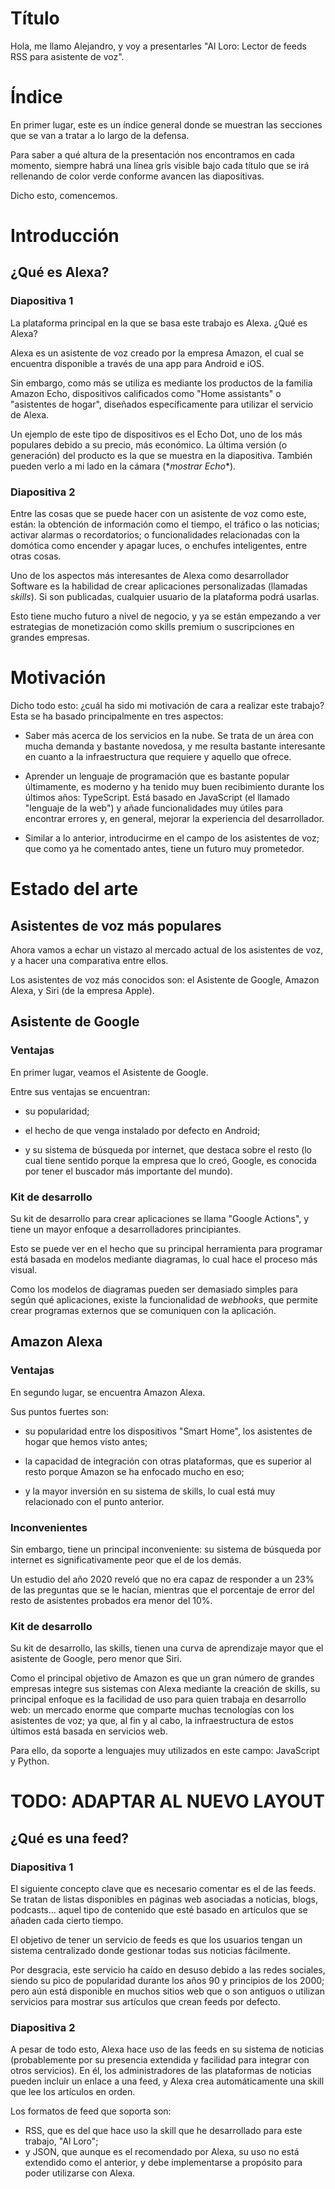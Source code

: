 # Título

Hola, me llamo Alejandro, y voy a presentarles "Al Loro: Lector de feeds RSS para asistente de voz".

# Índice

En primer lugar, este es un índice general donde se muestran las secciones que se van a tratar a lo largo de la defensa.

Para saber a qué altura de la presentación nos encontramos en cada momento, siempre habrá una línea gris visible bajo cada título que se irá rellenando de color verde conforme avancen las diapositivas.

Dicho esto, comencemos.

# Introducción

## ¿Qué es Alexa?

### Diapositiva 1

La plataforma principal en la que se basa este trabajo es Alexa. ¿Qué es Alexa?

Alexa es un asistente de voz creado por la empresa Amazon, el cual se encuentra disponible a través de una app para Android e iOS.

Sin embargo, como más se utiliza es mediante los productos de la familia Amazon Echo, dispositivos calificados como "Home assistants" o "asistentes de hogar", diseñados específicamente para utilizar el servicio de Alexa.

Un ejemplo de este tipo de dispositivos es el Echo Dot, uno de los más populares debido a su precio, más económico.
La última versión (o generación) del producto es la que se muestra en la diapositiva. También pueden verlo a mi lado en la cámara (\**mostrar Echo*\*).

### Diapositiva 2

Entre las cosas que se puede hacer con un asistente de voz como este, están: la obtención de información como el tiempo, el tráfico o las noticias; activar alarmas o recordatorios; o funcionalidades relacionadas con la domótica como encender y apagar luces, o enchufes inteligentes, entre otras cosas.

Uno de los aspectos más interesantes de Alexa como desarrollador Software es la habilidad de crear aplicaciones personalizadas (llamadas *skills*). Si son publicadas, cualquier usuario de la plataforma podrá usarlas.

Esto tiene mucho futuro a nivel de negocio, y ya se están empezando a ver estrategias de monetización como skills premium o suscripciones en grandes empresas.

# Motivación

Dicho todo esto: ¿cuál ha sido mi motivación de cara a realizar este trabajo?
Esta se ha basado principalmente en tres aspectos:

- Saber más acerca de los servicios en la nube. Se trata de un área con mucha demanda y bastante novedosa, y me resulta bastante interesante en cuanto a la infraestructura que requiere y aquello que ofrece.

- Aprender un lenguaje de programación que es bastante popular últimamente, es moderno y ha tenido muy buen recibimiento durante los últimos años: TypeScript. Está basado en JavaScript (el llamado "lenguaje de la web") y añade funcionalidades muy útiles para encontrar errores y, en general, mejorar la experiencia del desarrollador.

- Similar a lo anterior, introducirme en el campo de los asistentes de voz; que como ya he comentado antes, tiene un futuro muy prometedor.

# Estado del arte

## Asistentes de voz más populares

Ahora vamos a echar un vistazo al mercado actual de los asistentes de voz, y a hacer una comparativa entre ellos.

Los asistentes de voz más conocidos son: el Asistente de Google, Amazon Alexa, y Siri (de la empresa Apple).

## Asistente de Google

### Ventajas

En primer lugar, veamos el Asistente de Google.

Entre sus ventajas se encuentran:

- su popularidad;

- el hecho de que venga instalado por defecto en Android;

- y su sistema de búsqueda por internet, que destaca sobre el resto (lo cual tiene sentido porque la empresa que lo creó, Google, es conocida por tener el buscador más importante del mundo).

### Kit de desarrollo

Su kit de desarrollo para crear aplicaciones se llama "Google Actions", y tiene un mayor enfoque a desarrolladores principiantes.

Esto se puede ver en el hecho que su principal herramienta para programar está basada en modelos mediante diagramas, lo cual hace el proceso más visual.

Como los modelos de diagramas pueden ser demasiado simples para según qué aplicaciones, existe la funcionalidad de *webhooks*, que permite crear programas externos que se comuniquen con la aplicación. 

## Amazon Alexa

### Ventajas

En segundo lugar, se encuentra Amazon Alexa.

Sus puntos fuertes son:

- su popularidad entre los dispositivos "Smart Home", los asistentes de hogar que hemos visto antes;

- la capacidad de integración con otras plataformas, que es superior al resto porque Amazon se ha enfocado mucho en eso;

- y la mayor inversión en su sistema de skills, lo cual está muy relacionado con el punto anterior.

### Inconvenientes

Sin embargo, tiene un principal inconveniente: su sistema de búsqueda por internet es significativamente peor que el de los demás.

Un estudio del año 2020 reveló que no era capaz de responder a un 23% de las preguntas que se le hacían, mientras que el porcentaje de error del resto de asistentes probados era menor del 10%.

### Kit de desarrollo

Su kit de desarrollo, las skills, tienen una curva de aprendizaje mayor que el asistente de Google, pero menor que Siri.

Como el principal objetivo de Amazon es que un gran número de grandes empresas integre sus sistemas con Alexa mediante la creación de skills, su principal enfoque es la facilidad de uso para quien trabaja en desarrollo web: un mercado enorme que comparte muchas tecnologías con los asistentes de voz; ya que, al fin y al cabo, la infraestructura de estos últimos está basada en servicios web.

Para ello, da soporte a lenguajes muy utilizados en este campo: JavaScript y Python.

# TODO: ADAPTAR AL NUEVO LAYOUT
## ¿Qué es una feed?

### Diapositiva 1

El siguiente concepto clave que es necesario comentar es el de las feeds. Se tratan de listas disponibles en páginas web asociadas a noticias, blogs, podcasts... aquel tipo de contenido que esté basado en artículos que se añaden cada cierto tiempo.

El objetivo de tener un servicio de feeds es que los usuarios tengan un sistema centralizado donde gestionar todas sus noticias fácilmente. 

Por desgracia, este servicio ha caído en desuso debido a las redes sociales, siendo su pico de popularidad durante los años 90 y principios de los 2000; pero aún está disponible en muchos sitios web que o son antiguos o utilizan servicios para mostrar sus artículos que crean feeds por defecto.

### Diapositiva 2

A pesar de todo esto, Alexa hace uso de las feeds en su sistema de noticias (probablemente por su presencia extendida y facilidad para integrar con otros servicios).
En él, los administradores de las plataformas de noticias pueden incluir un enlace a una feed, y Alexa crea automáticamente una skill que lee los artículos en orden.

Los formatos de feed que soporta son:

- RSS, que es del que hace uso la skill que he desarrollado para este trabajo, "Al Loro";
- y JSON, que aunque es el recomendado por Alexa, su uso no está extendido como el anterior, y debe implementarse a propósito para poder utilizarse con Alexa.